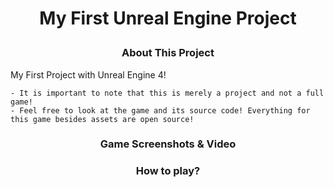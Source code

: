 # <p align="center"> My First Unreal Engine Project </p>

### <p align="center"> About This Project </p>

My First Project with Unreal Engine 4!

```
- It is important to note that this is merely a project and not a full game!
- Feel free to look at the game and its source code! Everything for this game besides assets are open source!
```

### <p align="center"> Game Screenshots & Video </p>



### <p align="center"> How to play? </p>

